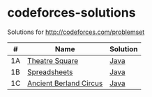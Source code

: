 codeforces-solutions
===================

Solutions for http://codeforces.com/problemset

| #  | Name | Solution |
| -- | ---- | -------- |
| 1A | [Theatre Square](http://codeforces.com/problemset/problem/1/A) | [Java](./1A/Main.java)
| 1B | [Spreadsheets](http://codeforces.com/problemset/problem/1/B) | [Java](./1B/Main.java)
| 1C | [Ancient Berland Circus](http://codeforces.com/problemset/problem/1/C) | [Java](./1C/Main.java)
